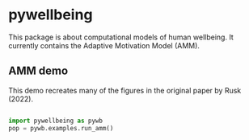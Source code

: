 # pywellbeing

This package is about computational models of human wellbeing. It currently
contains the Adaptive Motivation Model (AMM).


## AMM demo

This demo recreates many of the figures in the original paper by Rusk (2022).

```python

import pywellbeing as pywb
pop = pywb.examples.run_amm()

```

